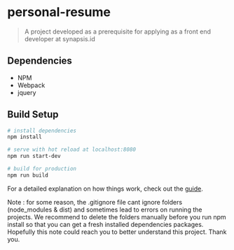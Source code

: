 # personal-resume

> A project developed as a prerequisite for applying as a front end developer at synapsis.id

## Dependencies
- NPM
- Webpack
- jquery

## Build Setup

``` bash
# install dependencies
npm install

# serve with hot reload at localhost:8080
npm run start-dev

# build for production
npm run build

```

For a detailed explanation on how things work, check out the [guide](https://webpack.js.org/).

Note : for some reason, the .gitignore file cant ignore folders (node_modules & dist) and sometimes lead to errors on running the projects. We recommend to delete the folders manually before you run npm install so that you can get a fresh installed dependencies packages. Hopefully this note could reach you to better understand this project. Thank you.
